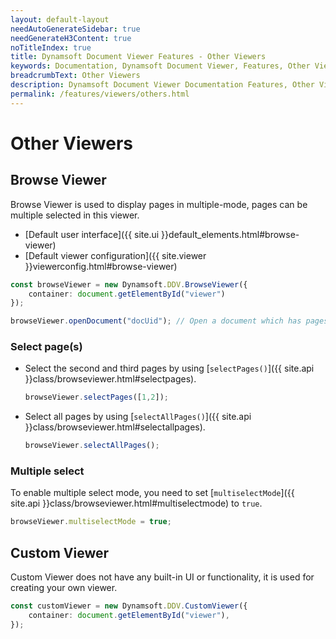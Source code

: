 ```yaml
---
layout: default-layout
needAutoGenerateSidebar: true
needGenerateH3Content: true
noTitleIndex: true
title: Dynamsoft Document Viewer Features - Other Viewers
keywords: Documentation, Dynamsoft Document Viewer, Features, Other Viewers
breadcrumbText: Other Viewers
description: Dynamsoft Document Viewer Documentation Features, Other Viewers
permalink: /features/viewers/others.html
---
```


# Other Viewers

## Browse Viewer

Browse Viewer is used to display pages in multiple-mode, pages can be multiple selected in this viewer. 

- [Default user interface]({{ site.ui }}default_elements.html#browse-viewer)
- [Default viewer configuration]({{ site.viewer }}viewerconfig.html#browse-viewer)

```typescript
const browseViewer = new Dynamsoft.DDV.BrowseViewer({
    container: document.getElementById("viewer")
});

browseViewer.openDocument("docUid"); // Open a document which has pages
```

### Select page(s)

- Select the second and third pages by using [`selectPages()`]({{ site.api }}class/browseviewer.html#selectpages).

    ```typescript
    browseViewer.selectPages([1,2]);
    ```

- Select all pages by using [`selectAllPages()`]({{ site.api }}class/browseviewer.html#selectallpages).

    ```typescript
    browseViewer.selectAllPages();
    ```

### Multiple select

To enable multiple select mode, you need to set [`multiselectMode`]({{ site.api }}class/browseviewer.html#multiselectmode) to `true`. 

```typescript
browseViewer.multiselectMode = true;
```

## Custom Viewer

Custom Viewer does not have any built-in UI or functionality, it is used for creating your own viewer.

```typescript
const customViewer = new Dynamsoft.DDV.CustomViewer({
    container: document.getElementById("viewer"),
});
```